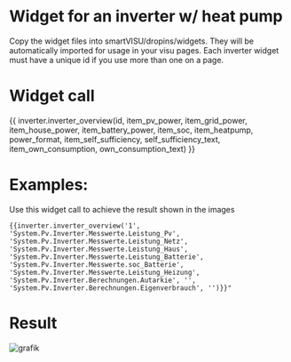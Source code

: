 # Widget for an inverter w/ heat pump


Copy the widget files into smartVISU/dropins/widgets. They will be automatically imported for usage in your visu pages. Each inverter widget must have a unique id if you use more than one on a page.

# Widget call
{{ inverter.inverter_overview(id, item_pv_power, item_grid_power, item_house_power, item_battery_power, item_soc, item_heatpump, power_format, item_self_sufficiency, self_sufficiency_text, item_own_consumption, own_consumption_text) }}


# Examples: 
Use this widget call to achieve the result shown in the images
```
{{inverter.inverter_overview('1', 'System.Pv.Inverter.Messwerte.Leistung_Pv', 'System.Pv.Inverter.Messwerte.Leistung_Netz', 'System.Pv.Inverter.Messwerte.Leistung_Haus', 'System.Pv.Inverter.Messwerte.Leistung_Batterie', 'System.Pv.Inverter.Messwerte.soc_Batterie', 
'System.Pv.Inverter.Messwerte.Leistung_Heizung', 'System.Pv.Inverter.Berechnungen.Autarkie', '', 'System.Pv.Inverter.Berechnungen.Eigenverbrauch', '')}}"
```

# Result
![grafik](https://github.com/user-attachments/assets/fd68803c-d7a8-48f8-922a-6c5b32f7c4f0)


